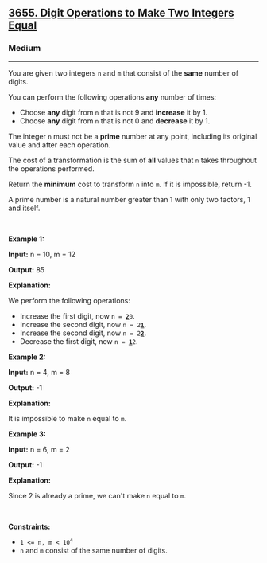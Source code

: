 <h2><a href="https://leetcode.com/problems/digit-operations-to-make-two-integers-equal">3655. Digit Operations to Make Two Integers Equal</a></h2><h3>Medium</h3><hr><p>You are given two integers <code>n</code> and <code>m</code> that consist of the <strong>same</strong> number of digits.</p>

<p>You can perform the following operations <strong>any</strong> number of times:</p>

<ul>
	<li>Choose <strong>any</strong> digit from <code>n</code> that is not 9 and <strong>increase</strong> it by 1.</li>
	<li>Choose <strong>any</strong> digit from <code>n</code> that is not 0 and <strong>decrease</strong> it by 1.</li>
</ul>

<p>The integer <code>n</code> must not be a <strong>prime</strong> number at any point, including its original value and after each operation.</p>

<p>The cost of a transformation is the sum of <strong>all</strong> values that <code>n</code> takes throughout the operations performed.</p>

<p>Return the <strong>minimum</strong> cost to transform <code>n</code> into <code>m</code>. If it is impossible, return -1.</p>

<p>A prime number is a natural number greater than 1 with only two factors, 1 and itself.</p>

<p>&nbsp;</p>
<p><strong class="example">Example 1:</strong></p>

<div class="example-block">
<p><strong>Input:</strong> <span class="example-io">n = 10, m = 12</span></p>

<p><strong>Output:</strong> <span class="example-io">85</span></p>

<p><strong>Explanation:</strong></p>

<p>We perform the following operations:</p>

<ul>
	<li>Increase the first digit, now <code>n = <u><strong>2</strong></u>0</code>.</li>
	<li>Increase the second digit, now <code>n = 2<strong><u>1</u></strong></code>.</li>
	<li>Increase the second digit, now <code>n = 2<strong><u>2</u></strong></code>.</li>
	<li>Decrease the first digit, now <code>n = <strong><u>1</u></strong>2</code>.</li>
</ul>
</div>

<p><strong class="example">Example 2:</strong></p>

<div class="example-block">
<p><strong>Input:</strong> <span class="example-io">n = 4, m = 8</span></p>

<p><strong>Output:</strong> <span class="example-io">-1</span></p>

<p><strong>Explanation:</strong></p>

<p>It is impossible to make <code>n</code> equal to <code>m</code>.</p>
</div>

<p><strong class="example">Example 3:</strong></p>

<div class="example-block">
<p><strong>Input:</strong> <span class="example-io">n = 6, m = 2</span></p>

<p><strong>Output:</strong> <span class="example-io">-1</span></p>

<p><strong>Explanation:</strong>&nbsp;</p>

<p>Since 2 is already a prime, we can&#39;t make <code>n</code> equal to <code>m</code>.</p>
</div>

<p>&nbsp;</p>
<p><strong>Constraints:</strong></p>

<ul>
	<li><code>1 &lt;= n, m &lt; 10<sup>4</sup></code></li>
	<li><code>n</code> and <code>m</code> consist of the same number of digits.</li>
</ul>
